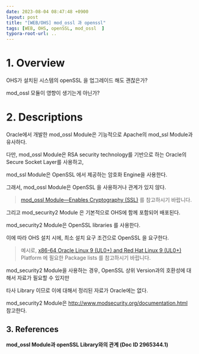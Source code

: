 ```yaml
---
date: 2023-08-04 08:47:48 +0900
layout: post
title: "[WEB/OHS] mod_ossl 과 openssl"
tags: [WEB, OHS, openSSL, mod_ossl	]
typora-root-url: ..
---
```


# 1. Overview

OHS가 설치된 시스템의 openSSL 을 업그레이드 해도 괜찮은가?

mod_ossl 모듈이 영향이 생기는게 아닌가?



# 2. Descriptions

Oracle에서 개발한 mod_ossl Module은 기능적으로 Apache의 mod_ssl Module과 유사하다.

다만, mod_ossl Module은 RSA security technology를 기반으로 하는 Oracle의 Secure Socket Layer를 사용하고,

mod_ssl Module은 OpenSSL 에서 제공하는 암호화 Engine을 사용한다.

그래서, mod_ossl Module은 OpenSSL 을 사용하거나 관계가 있지 않다.

> [mod_ossl Module—Enables Cryptography (SSL)](https://docs.oracle.com/en/middleware/fusion-middleware/web-tier/12.2.1.4/administer-ohs/under_mods.html#GUID-9436C934-4A4F-4BB1-93CB-5FAFF2B5757E) 를 참고하시기 바랍니다.



그리고 mod_security2 Module 은 기본적으로 OHS에 함께 포함되어 배포된다.

mod_security2 Module은 OpenSSL libraries 를 사용한다.

이에 따라 OHS 설치 시에, 최소 설치 요구 조건으로 OpenSSL 을 요구한다.

> 예시로, [x86-64 Oracle Linux 9 (UL0+) and Red Hat Linux 9 (UL0+)](https://docs.oracle.com/en/middleware/fusion-middleware/12.2.1.4/sysrs/system-requirements-and-specifications.html#GUID-37C51062-3732-4A4B-8E0E-003D9DFC8C26__LINUX9) Platform 에 필요한 Package lists 를 참고하시기 바랍니다.



mod_security2 Module을 사용하는 경우, OpenSSL 상위 Version과의 호환성에 대해서 자료가 필요할 수 있지만

타사 Library 이므로 이에 대해서 정리된 자료가 Oracle에는 없다.

mod_security2 Module은 http://www.modsecurity.org/documentation.html 참고한다.



## 3. References

**mod_ossl Module과 openSSL Library와의 관계 (Doc ID 2965344.1)**

